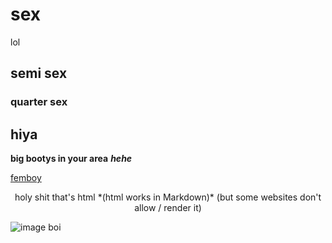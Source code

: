 # sex
lol
## semi sex
### quarter sex

hiya
-----

**big bootys in your area** ***hehe***

[femboy](http://example.com)

<center>holy shit that's html *(html works in Markdown)* (but some websites don't allow / render it)</center>

![image boi](http://furdox.tk/website/cdn/sar_bg_notext.png)
